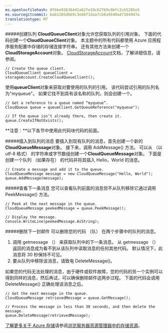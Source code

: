 ```yaml
---
ms.openlocfilehash: 0fbbe936364d1a62fe18c62769c0bfc2cb5285e5
ms.sourcegitcommit: bab1265d669c3e6871daa7cb8a5640a47104947a
translationtype: MT
---
```

#####创建队列
**CloudQueueClient**对象允许您获取队列的引用对象。 下面的代码创建一个**CloudQueueClient**对象。 本主题中的所有代码都使用 Azure 应用程序服务配置中存储的存储连接字符串。 还有其他方法来创建一个**CloudStorageAccount**对象。 [CloudStorageAccount](http://msdn.microsoft.com/library/azure/microsoft.windowsazure.cloudstorageaccount_methods.aspx "CloudStorageAccount")文档，了解详细信息，请参阅。

    // Create the queue client.
    CloudQueueClient queueClient = storageAccount.CreateCloudQueueClient();

使用**queueClient**对象来获取对要使用的队列的引用。 该代码尝试引用的队列名为"myqueue"。 如果它找不到具有该名称的队列，则会创建一个。

    // Get a reference to a queue named “myqueue”.
    CloudQueue queue = queueClient.GetQueueReference("myqueue");

    // If the queue isn’t already there, then create it.
    queue.CreateIfNotExists();

**注意︰**以下各节中使用此代码块代码的前面。

#####插入到队列的消息
要插入到现有队列的消息，首先创建一个新的**CloudQueueMessage**对象。 接下来，调用 AddMessage() 方法。 可以从 （以 utf-8 格式） 的字符串或字节数组创建一个**CloudQueueMessage**对象。 下面是创建一个队列 （如果存在） 的代码并将其插入 Hello，World 的消息。

    // Create a message and add it to the queue.
    CloudQueueMessage message = new CloudQueueMessage("Hello, World");
    queue.AddMessage(message);

#####查看下一条消息
您可以查看队列前面的消息但不从队列移除它通过调用 PeekMessage() 方法。

    // Peek at the next message in the queue.
    CloudQueueMessage peekedMessage = queue.PeekMessage();

    // Display the message.
    Console.WriteLine(peekedMessage.AsString);

#####删除下一封邮件
可以删除您的代码 （队） 在两个步骤中的队列的消息。 


1. 调用 getmessage （） 来获取队列中的下一条消息。 从 getmessage （） 返回的消息成为看不到从该队列中读取消息的任何其他代码。 默认情况下，此消息将 30 秒保持不可见。 
2.  要从队列中移除该消息，请致电 DeleteMessage()。 

如果您的代码无法处理的消息，由于硬件或软件故障，您的代码的另一个实例可以得到同样的消息，然后再试，可以确保删除邮件这两步过程。 下面的代码会调用 DeleteMessage() 正确处理该消息之后。

    // Get the next message in the queue.
    CloudQueueMessage retrievedMessage = queue.GetMessage();

    // Process the message in less than 30 seconds, and then delete the message.
    queue.DeleteMessage(retrievedMessage);

[了解更多关于 Azure 存储](http://azure.microsoft.com/documentation/services/storage/)请参阅[浏览服务器资源管理器中的存储资源](http://msdn.microsoft.com/library/azure/ff683677.aspx)。